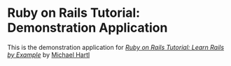 # Ruby on Rails Tutorial: Demonstration Application

This is the demonstration application for [*Ruby on Rails Tutorial:
Learn Rails by Example*](http://railstutorial.org) by [Michael Hartl](http://michaelhartl.com)